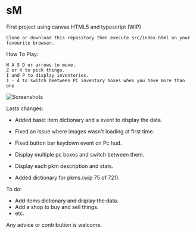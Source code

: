 # sM
First project using canvas HTML5 and typescript (WIP)
    
    Clone or download this repository then execute src/index.html on your favourite browser.

How To Play:

    W A S D or arrows to move.
    Z or K to pick things.
    I and P to display inventories.
    1 - 4 to switch beetween PC inventary boxes when you have more than one 


![Screenshots](http://i66.tinypic.com/1z1ry4k.png)

Lasts changes:

 - Added basic item dictionary and a event to display the data.

 - Fixed an issue where images wasn't loading at first time.

 - Fixed button bar keydown event on Pc hud.

 - Display multiple pc boxes and switch between them.

 - Display each pkm description and stats.

 - Added dictionary for pkms.(wip 75 of 721).

 To do:

 - ~~Add items dictionary and display the data.~~
 - Add a shop to buy and sell things.
 - etc.


 Any advice or contribution is welcome.
